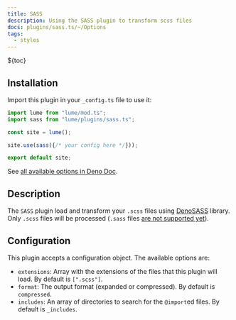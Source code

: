 ```yaml
---
title: SASS
description: Using the SASS plugin to transform scss files
docs: plugins/sass.ts/~/Options
tags:
  - styles
---
```


${toc}

## Installation

Import this plugin in your `_config.ts` file to use it:

```js
import lume from "lume/mod.ts";
import sass from "lume/plugins/sass.ts";

const site = lume();

site.use(sass({/* your config here */}));

export default site;
```

See
[all available options in Deno Doc](https://doc.deno.land/https/deno.land/x/lume@/plugins/sass.ts/~/Options).

## Description

The `SASS` plugin load and transform your `.scss` files using
[DenoSASS](https://github.com/hironichu/denosass) library. Only `.scss` files
will be processed (`.sass` files
[are not supported yet](https://github.com/hironichu/denosass/issues/3)).

## Configuration

This plugin accepts a configuration object. The available options are:

- `extensions`: Array with the extensions of the files that this plugin will
  load. By default is `[".scss"]`.
- `format`: The output format (expanded or compressed). By default is
  `compressed`.
- `includes`: An array of directories to search for the `@import`ed files. By
  default is `_includes`.
